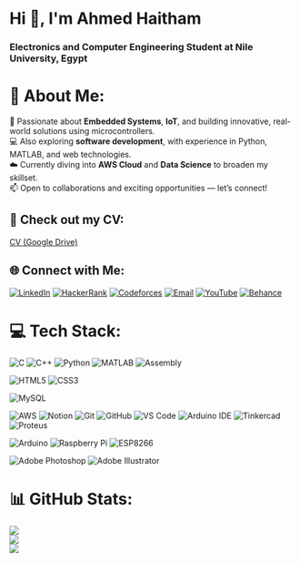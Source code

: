 <h1>Hi 👋, I'm Ahmed Haitham</h1>
<h3>Electronics and Computer Engineering Student at Nile University, Egypt</h3>

# 💫 About Me:
🔧 Passionate about <strong>Embedded Systems</strong>, <strong>IoT</strong>, and building innovative, real-world solutions using microcontrollers. <br>
💻 Also exploring <strong>software development</strong>, with experience in Python, MATLAB, and web technologies. <br>
☁️ Currently diving into <strong>AWS Cloud</strong> and <strong>Data Science</strong> to broaden my skillset. <br>
📫 Open to collaborations and exciting opportunities — let’s connect!

## 📝 Check out my CV:
[CV (Google Drive)](https://drive.google.com/file/d/1fxm6Sk8PWPynkXcnWZxPdcOkl6KUCnO2/view?usp=sharing)

## 🌐 Connect with Me:
[![LinkedIn](https://img.shields.io/badge/LinkedIn-%230077B5.svg?logo=linkedin&logoColor=white)](https://linkedin.com/in/ahmed-haitham-amer)
[![HackerRank](https://img.shields.io/badge/HackerRank-2EC866?logo=HackerRank&logoColor=white)](https://www.hackerrank.com/ahmedhaitham589)
[![Codeforces](https://img.shields.io/badge/Codeforces-1f8acb.svg?logo=codeforces&logoColor=white)](https://codeforces.com/profile/ahmedhaithamamer)
[![Email](https://img.shields.io/badge/Email-D14836?logo=gmail&logoColor=white)](mailto:ahmedhaitham589@gmail.com)
[![YouTube](https://img.shields.io/badge/YouTube-%23FF0000.svg?logo=YouTube&logoColor=white)](https://youtube.com/@ahmedhaitham4331)
[![Behance](https://img.shields.io/badge/Behance-1769ff?logo=behance&logoColor=white)](https://behance.net/ahmedhaitham10)

# 💻 Tech Stack:
<!-- Programming Languages -->
![C](https://img.shields.io/badge/C-%2300599C.svg?style=for-the-badge&logo=c&logoColor=white)
![C++](https://img.shields.io/badge/C++-%2300599C.svg?style=for-the-badge&logo=c%2B%2B&logoColor=white)
![Python](https://img.shields.io/badge/Python-3670A0?style=for-the-badge&logo=python&logoColor=ffdd54)
![MATLAB](https://img.shields.io/badge/MATLAB-orange?style=for-the-badge&logo=Mathworks&logoColor=white)
![Assembly](https://img.shields.io/badge/Assembly-000000?style=for-the-badge&logoColor=white)

<!-- Web Technologies -->
![HTML5](https://img.shields.io/badge/HTML5-%23E34F26.svg?style=for-the-badge&logo=html5&logoColor=white)
![CSS3](https://img.shields.io/badge/CSS3-%231572B6.svg?style=for-the-badge&logo=css3&logoColor=white)

<!-- Databases -->
![MySQL](https://img.shields.io/badge/MySQL-4479A1.svg?style=for-the-badge&logo=mysql&logoColor=white)

<!-- Tools & Platforms -->
![AWS](https://img.shields.io/badge/AWS-%23FF9900.svg?style=for-the-badge&logo=amazon-aws&logoColor=white)
![Notion](https://img.shields.io/badge/Notion-000000?style=for-the-badge&logo=notion&logoColor=white)
![Git](https://img.shields.io/badge/Git-F05032.svg?style=for-the-badge&logo=git&logoColor=white)
![GitHub](https://img.shields.io/badge/GitHub-181717.svg?style=for-the-badge&logo=github&logoColor=white)
![VS Code](https://img.shields.io/badge/VSCode-007ACC.svg?style=for-the-badge&logo=visual-studio-code&logoColor=white)
![Arduino IDE](https://img.shields.io/badge/Arduino_IDE-00979D.svg?style=for-the-badge&logo=arduino&logoColor=white)
![Tinkercad](https://img.shields.io/badge/Tinkercad-FFAE1A.svg?style=for-the-badge&logo=tinkercad&logoColor=white)
![Proteus](https://img.shields.io/badge/Proteus-36454F.svg?style=for-the-badge&logoColor=white)

<!-- Hardware Platforms -->
![Arduino](https://img.shields.io/badge/Arduino-00979D.svg?style=for-the-badge&logo=Arduino&logoColor=white)
![Raspberry Pi](https://img.shields.io/badge/Raspberry_Pi-C51A4A?style=for-the-badge&logo=Raspberry-Pi&logoColor=white)
![ESP8266](https://img.shields.io/badge/ESP8266-E7352C?style=for-the-badge&logo=espressif&logoColor=white)

<!-- Design -->
![Adobe Photoshop](https://img.shields.io/badge/Photoshop-31A8FF.svg?style=for-the-badge&logo=adobe-photoshop&logoColor=white)
![Adobe Illustrator](https://img.shields.io/badge/Illustrator-FF9A00.svg?style=for-the-badge&logo=adobe-illustrator&logoColor=white)

# 📊 GitHub Stats:
![](https://github-readme-stats.vercel.app/api?username=ahmedhaithamamer&theme=dark&hide_border=true&include_all_commits=true&count_private=true)  
![](https://nirzak-streak-stats.vercel.app/?user=ahmedhaithamamer&theme=dark&hide_border=true)  
![](https://github-readme-stats.vercel.app/api/top-langs/?username=ahmedhaithamamer&theme=dark&hide_border=true&layout=compact)
